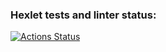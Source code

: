 ### Hexlet tests and linter status:
[![Actions Status](https://github.com/constvict/frontend-project-11/workflows/hexlet-check/badge.svg)](https://github.com/constvict/frontend-project-11/actions)